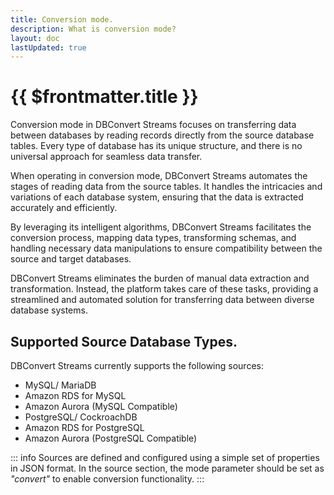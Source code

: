 ```yaml
---
title: Conversion mode.
description: What is conversion mode?
layout: doc
lastUpdated: true
---
```


# {{ $frontmatter.title }}

Conversion mode in DBConvert Streams focuses on transferring data between databases by reading records directly from the source database tables. Every type of database has its unique structure, and there is no universal approach for seamless data transfer.

When operating in conversion mode, DBConvert Streams automates the stages of reading data from the source tables. It handles the intricacies and variations of each database system, ensuring that the data is extracted accurately and efficiently.

By leveraging its intelligent algorithms, DBConvert Streams facilitates the conversion process, mapping data types, transforming schemas, and handling necessary data manipulations to ensure compatibility between the source and target databases.

DBConvert Streams eliminates the burden of manual data extraction and transformation. Instead, the platform takes care of these tasks, providing a streamlined and automated solution for transferring data between diverse database systems.


## Supported Source Database Types.

DBConvert Streams currently supports the following sources:

- MySQL/ MariaDB 
- Amazon RDS for MySQL
- Amazon Aurora (MySQL Compatible)
- PostgreSQL/ CockroachDB
- Amazon RDS for PostgreSQL
- Amazon Aurora (PostgreSQL Compatible)


::: info
Sources are defined and configured using a simple set of properties in JSON format.
In the source section, the mode parameter should be set as _"convert"_ to enable conversion functionality.
:::
